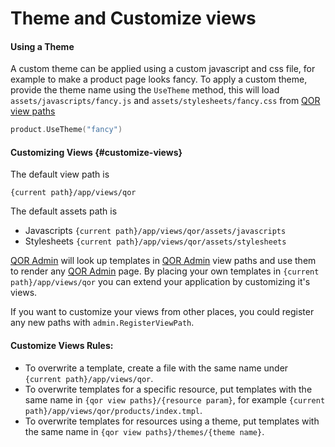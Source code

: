 # Theme and Customize views

#### Using a Theme

A custom theme can be applied using a custom javascript and css file, for example to make a product page looks fancy. To apply a custom theme, provide the theme name using the `UseTheme` method, this will load `assets/javascripts/fancy.js` and `assets/stylesheets/fancy.css` from [QOR view paths](#customizing-views)

```go
product.UseTheme("fancy")
```

#### Customizing Views {#customize-views}

The default view path is

`{current path}/app/views/qor`

The default assets path is

- Javascripts `{current path}/app/views/qor/assets/javascripts`
- Stylesheets `{current path}/app/views/qor/assets/stylesheets`

[QOR Admin](../chapter2/setup.md) will look up templates in [QOR Admin](../chapter2/setup.md) view paths and use them to render any [QOR Admin](../chapter2/setup.md) page. By placing your own templates in `{current path}/app/views/qor` you can extend your application by customizing it's views.

If you want to customize your views from other places, you could register any new paths with `admin.RegisterViewPath`.

#### Customize Views Rules:

* To overwrite a template, create a file with the same name under `{current path}/app/views/qor`.
* To overwrite templates for a specific resource, put templates with the same name in `{qor view paths}/{resource param}`, for example `{current path}/app/views/qor/products/index.tmpl`.
* To overwrite templates for resources using a theme, put templates with the same name in `{qor view paths}/themes/{theme name}`.
